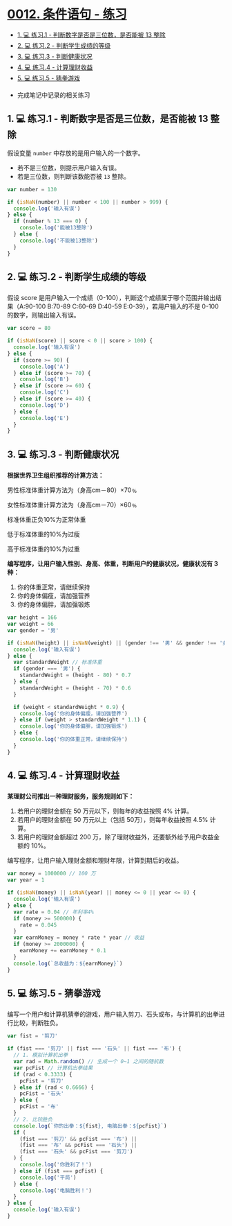 # [0012. 条件语句 - 练习](https://github.com/Tdahuyou/TNotes.html-css-js/tree/main/notes/0012.%20%E6%9D%A1%E4%BB%B6%E8%AF%AD%E5%8F%A5%20-%20%E7%BB%83%E4%B9%A0)

<!-- region:toc -->
- [1. 💻 练习.1 - 判断数字是否是三位数，是否能被 13 整除](#1--练习1---判断数字是否是三位数是否能被-13-整除)
- [2. 💻 练习.2 - 判断学生成绩的等级](#2--练习2---判断学生成绩的等级)
- [3. 💻 练习.3 - 判断健康状况](#3--练习3---判断健康状况)
- [4. 💻 练习.4 - 计算理财收益](#4--练习4---计算理财收益)
- [5. 💻 练习.5 - 猜拳游戏](#5--练习5---猜拳游戏)
<!-- endregion:toc -->
- 完成笔记中记录的相关练习

## 1. 💻 练习.1 - 判断数字是否是三位数，是否能被 13 整除

假设变量 `number` 中存放的是用户输入的一个数字。

- 若不是三位数，则提示用户输入有误。
- 若是三位数，则判断该数能否被 `13` 整除。

```javascript
var number = 130

if (isNaN(number) || number < 100 || number > 999) {
  console.log('输入有误')
} else {
  if (number % 13 === 0) {
    console.log('能被13整除')
  } else {
    console.log('不能被13整除')
  }
}
```

## 2. 💻 练习.2 - 判断学生成绩的等级

假设 score 是用户输入一个成绩（0-100），判断这个成绩属于哪个范围并输出结果（A:90-100 B:70-89 C:60-69 D:40-59 E:0-39），若用户输入的不是 0-100 的数字，则输出输入有误。

```javascript
var score = 80

if (isNaN(score) || score < 0 || score > 100) {
  console.log('输入有误')
} else {
  if (score >= 90) {
    console.log('A')
  } else if (score >= 70) {
    console.log('B')
  } else if (score >= 60) {
    console.log('C')
  } else if (score >= 40) {
    console.log('D')
  } else {
    console.log('E')
  }
}
```

## 3. 💻 练习.3 - 判断健康状况

**根据世界卫生组织推荐的计算方法：**

男性标准体重计算方法为（身高cm－80）×70﹪

女性标准体重计算方法为（身高cm－70）×60﹪

标准体重正负10%为正常体重

低于标准体重的10%为过瘦

高于标准体重的10%为过重

**编写程序，让用户输入性别、身高、体重，判断用户的健康状况，健康状况有 3 种：**

1. 你的体重正常，请继续保持
2. 你的身体偏瘦，请加强营养
3. 你的身体偏胖，请加强锻炼

```javascript
var height = 166
var weight = 66
var gender = '男'

if (isNaN(height) || isNaN(weight) || (gender !== '男' && gender !== '女')) {
  console.log('输入有误')
} else {
  var standardWeight // 标准体重
  if (gender === '男') {
    standardWeight = (height - 80) * 0.7
  } else {
    standardWeight = (height - 70) * 0.6
  }

  if (weight < standardWeight * 0.9) {
    console.log('你的身体偏瘦，请加强营养')
  } else if (weight > standardWeight * 1.1) {
    console.log('你的身体偏胖，请加强锻炼')
  } else {
    console.log('你的体重正常，请继续保持')
  }
}
```

## 4. 💻 练习.4 - 计算理财收益

**某理财公司推出一种理财服务，服务规则如下：**

1. 若用户的理财金额在 50 万元以下，则每年的收益按照 4% 计算。
2. 若用户的理财金额在 50 万元以上（包括 50万），则每年收益按照 4.5% 计算。
3. 若用户的理财金额超过 200 万，除了理财收益外，还要额外给予用户收益金额的 10%。

编写程序，让用户输入理财金额和理财年限，计算到期后的收益。

```javascript
var money = 1000000 // 100 万
var year = 1

if (isNaN(money) || isNaN(year) || money <= 0 || year <= 0) {
  console.log('输入有误')
} else {
  var rate = 0.04 // 年利率4%
  if (money >= 500000) {
    rate = 0.045
  }
  var earnMoney = money * rate * year // 收益
  if (money >= 2000000) {
    earnMoney += earnMoney * 0.1
  }
  console.log(`总收益为：${earnMoney}`)
}
```

## 5. 💻 练习.5 - 猜拳游戏

编写一个用户和计算机猜拳的游戏，用户输入剪刀、石头或布，与计算机的出拳进行比较，判断胜负。

```javascript
var fist = '剪刀'

if (fist === '剪刀' || fist === '石头' || fist === '布') {
  // 1. 模拟计算机出拳
  var rad = Math.random() // 生成一个 0~1 之间的随机数
  var pcFist // 计算机出拳结果
  if (rad < 0.3333) {
    pcFist = '剪刀'
  } else if (rad < 0.6666) {
    pcFist = '石头'
  } else {
    pcFist = '布'
  }
  // 2. 比较胜负
  console.log(`你的出拳：${fist}, 电脑出拳：${pcFist}`)
  if (
    (fist === '剪刀' && pcFist === '布') ||
    (fist === '布' && pcFist === '石头') ||
    (fist === '石头' && pcFist === '剪刀')
  ) {
    console.log('你胜利了！')
  } else if (fist === pcFist) {
    console.log('平局')
  } else {
    console.log('电脑胜利！')
  }
} else {
  console.log('输入有误')
}
```
